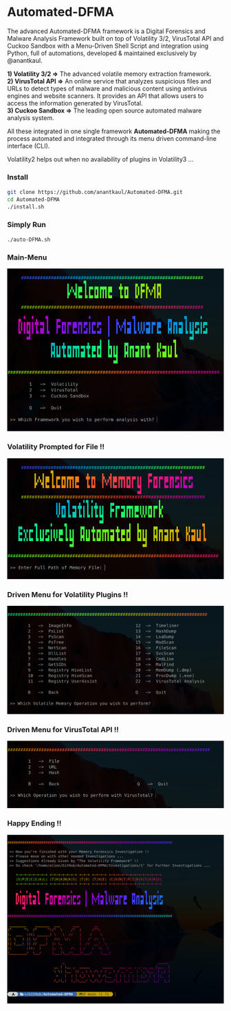 # Automated-DFMA
The advanced Automated-DFMA framework is a Digital Forensics and Malware Analysis Framework built on top of Volatility 3/2, VirusTotal API and Cuckoo Sandbox with a Menu-Driven Shell Script and integration using Python, full of automations, developed & maintained exclusively by <href src="https://github.com/anantkaul/anantkaul">@anantkaul.

**1) Volatility 3/2 =>** The advanced volatile memory extraction framework. <br>
**2) VirusTotal API =>** An online service that analyzes suspicious files and URLs to detect types of malware and malicious content using antivirus engines and website scanners. It provides an API that allows users to access the information generated by VirusTotal.<br>
**3) Cuckoo Sandbox =>** The leading open source automated malware analysis system.

All these integrated in one single framework **Automated-DFMA** making the process automated and integrated through its menu driven command-line interface (CLI).

Volatility2 helps out when no availability of plugins in Volatility3 ...

### Install
```sh
git clone https://github.com/anantkaul/Automated-DFMA.git
cd Automated-DFMA
./install.sh
```

### Simply Run
```sh
./auto-DFMA.sh
```

<!-- ### Sample Error & Resolution !! -->
### Main-Menu
<img src="meta/images/1-Main-Menu.png">

### Volatility Prompted for File !!
<img src="meta/images/2-Vol-File-Prompt.png">

### Driven Menu for Volatility Plugins !!
<img src="meta/images/3-Vol-Menu.png">

### Driven Menu for VirusTotal API !!
<img src="meta/images/4-VT-Menu.png">

### Happy Ending !!
<img src="meta/images/good_bye.png">


